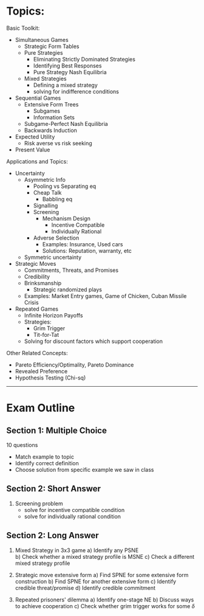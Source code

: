 # Topics:

Basic Toolkit: 

  - Simultaneous Games 
      - Strategic Form Tables
      - Pure Strategies
          - Eliminating Strictly Dominated Strategies
          - Identifying Best Responses
          - Pure Strategy Nash Equilibria
      - Mixed Strategies
          - Defining a mixed strategy 
          - solving for indifference conditions
  - Sequential Games
      - Extensive Form Trees
          - Subgames
          - Information Sets
      - Subgame-Perfect Nash Equilibria
      - Backwards Induction
  - Expected Utility
      - Risk averse vs risk seeking
  - Present Value

Applications and Topics:

  - Uncertainty
      - Asymmetric Info
          - Pooling vs Separating eq
          - Cheap Talk
              - Babbling eq
          - Signalling
          - Screening
              - Mechanism Design 
                  - Incentive Compatible 
                  - Individually Rational
          - Adverse Selection
              - Examples: Insurance, Used cars 
              - Solutions: Reputation, warranty, etc
      - Symmetric uncertainty
  - Strategic Moves
      - Commitments, Threats, and Promises
      - Credibility
      - Brinksmanship
          - Strategic randomized plays
      - Examples: Market Entry games, Game of Chicken, Cuban Missile Crisis
  - Repeated Games
      - Infinite Horizon Payoffs
      - Strategies:
          - Grim Trigger 
          - Tit-for-Tat
      - Solving for discount factors which support cooperation

Other Related Concepts:

  - Pareto Efficiency/Optimality, Pareto Dominance
  - Revealed Preference 
  - Hypothesis Testing (Chi-sq)

--- 

# Exam Outline

## Section 1: Multiple Choice

10 questions

 * Match example to topic
 * Identify correct definition
 * Choose solution from specific example we saw in class

## Section 2: Short Answer

1. Screening problem 
    * solve for incentive compatible condition 
    * solve for individually rational condition

## Section 2: Long Answer

1. Mixed Strategy in 3x3 game
    a) Identify any PSNE  
    b) Check whether a mixed strategy profile is MSNE 
    c) Check a different mixed strategy profile

2. Strategic move extensive form
    a) Find SPNE for some extensive form construction 
    b) Find SPNE for another extensive form 
    c) Identify credible threat/promise 
    d) Identify credible commitment

3. Repeated prisoners' dilemma
    a) Identify one-stage NE
    b) Discuss ways to achieve cooperation 
    c) Check whether grim trigger works for some $\delta$



